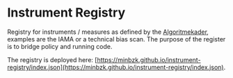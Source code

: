 # Instrument Registry

Registry for instruments / measures as defined by the [Algoritmekader](https://minbzk.github.io/Algoritmekader/),
examples are the IAMA or a technical bias scan.
The purpose of the register is to bridge policy and running code.

The registry is deployed
here: [https://minbzk.github.io/instrument-registry/index.json](https://minbzk.github.io/instrument-registry/index.json).
